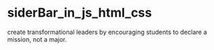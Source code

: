 # siderBar_in_js_html_css
create transformational leaders by encouraging students to declare a mission, not a major. 
